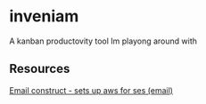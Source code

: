 # inveniam

A kanban productovity tool Im playong around with

## Resources

[Email construct - sets up aws for ses (email)](https://github.com/seeebiii/ses-verify-identities/tree/main)
